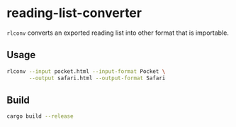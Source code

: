 reading-list-converter
======================

`rlconv` converts an exported reading list into other format that is importable.

## Usage

```sh
rlconv --input pocket.html --input-format Pocket \
       --output safari.html --output-format Safari
```

## Build

```sh
cargo build --release
```
